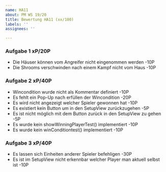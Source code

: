 ```yaml
---
name: HA11
about: PM WS 19/20
title: Bewertung HA11 (xx/100)
labels: ''
assignees: ''

---
```


### Aufgabe 1 xP/20P

- Die Häuser können vom Angreifer nicht eingenommen werden -10P
- Die Shrooms verschwinden nach einem Kampf nicht vom Haus -10P

### Aufgabe 2 xP/40P

- Wincondition wurde nicht als Kommentar definiert -10P
- Es fehlt ein Pop-Up nach erfüllen der Wincondition -20P
- Es wird nicht angezeigt welcher Spieler gewonnen hat -10P
- Es existiert kein Button um in den SetupView zurückzugehen -5P
- Es ist nicht möglich mit dem Button zurück in den SetupView zu gehen -5P
- Es wurde kein showWinningPlayerTest() implementiert -10P
- Es wurde kein winConditiontest() implementiert -10P

### Aufgabe 3 xP/40P

- Es lassen sich Einheiten anderer Spieler befehligen -30P
- Es ist im SetupView nicht erkennbar welcher Player man aktuell selbst ist -10P
